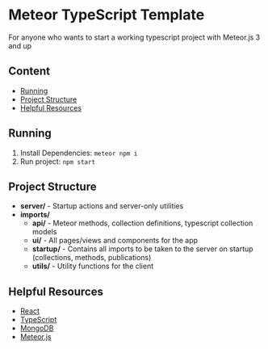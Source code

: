 # Meteor TypeScript Template

For anyone who wants to start a working typescript project with Meteor.js 3 and up

## Content

- [Running](#running)
- [Project Structure](#project-structure)
- [Helpful Resources](#helpful-resources)

## Running

1. Install Dependencies: `meteor npm i`
1. Run project: `npm start`

## Project Structure

- **server/** - Startup actions and server-only utilities
- **imports/**
    - **api/** - Meteor methods, collection definitions, typescript collection models
    - **ui/** - All pages/views and components for the app
    - **startup/** - Contains all imports to be taken to the server on startup (collections, methods, publications)
    - **utils/** - Utility functions for the client

## Helpful Resources

- [React](https://react.dev)
- [TypeScript](https://www.typescriptlang.org)
- [MongoDB](https://www.mongodb.com)
- [Meteor.js](https://www.meteor.com)
